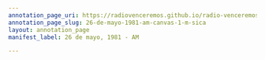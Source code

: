 ```yaml
---
annotation_page_uri: https://radiovenceremos.github.io/radio-venceremos-espanol-1/annotations/26-de-mayo-1981-am-canvas-1-m-sica.json
annotation_page_slug: 26-de-mayo-1981-am-canvas-1-m-sica
layout: annotation_page
manifest_label: 26 de mayo, 1981 - AM

---
```

